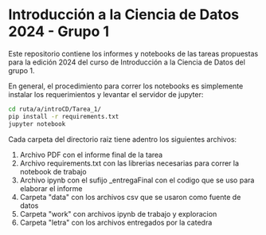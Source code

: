 # Introducción a la Ciencia de Datos 2024 - Grupo 1

Este repositorio contiene los informes y notebooks de las tareas propuestas para la edición 2024 del curso de Introducción a la Ciencia de Datos del grupo 1.

En general, el procedimiento para correr los notebooks es simplemente instalar los requerimientos y levantar el servidor de jupyter:
```sh
cd ruta/a/introCD/Tarea_1/
pip install -r requirements.txt
jupyter notebook
```

Cada carpeta del directorio raiz tiene adentro los siguientes archivos:
1. Archivo PDF con el informe final de la tarea
2. Archivo requirements.txt con las librerias necesarias para correr la notebook de trabajo
3. Archivo ipynb con el sufijo _entregaFinal con el codigo que se uso para elaborar el informe
4. Carpeta "data" con los archivos csv que se usaron como fuente de datos
5. Carpeta "work" con archivos ipynb de trabajo y exploracion
6. Carpeta "letra" con los archivos entregados por la catedra
